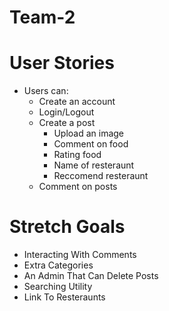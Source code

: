 # Team-2

# User Stories
- Users can:
  - Create an account
  - Login/Logout
  - Create a post
    - Upload an image
    - Comment on food
    - Rating food
    - Name of resteraunt
    - Reccomend resteraunt
  - Comment on posts

# Stretch Goals
- Interacting With Comments
- Extra Categories
- An Admin That Can Delete Posts
- Searching Utility
- Link To Resteraunts
